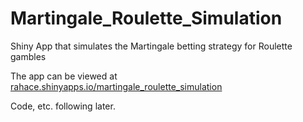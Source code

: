 # Martingale_Roulette_Simulation
Shiny App that simulates the Martingale betting strategy for Roulette gambles

The app can be viewed at [rahace.shinyapps.io/martingale_roulette_simulation](https://rahace.shinyapps.io/martingale_roulette_simulation/)

Code, etc. following later.
